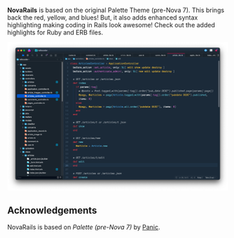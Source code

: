 <!--
👋 Hello! As Nova users browse the extensions library, a good README can help them understand what your extension does, how it works, and what setup or configuration it may require.

Not every extension will need every item described below. Use your best judgement when deciding which parts to keep to provide the best experience for your new users.

💡 Quick Tip! As you edit this README template, you can preview your changes by selecting **Extensions → Activate Project as Extension**, opening the Extension Library, and selecting "NovaRails" in the sidebar.

Let's get started!
-->

<!--
🎈 To give users an idea of what your theme looks like, it's a great idea to show big, beautiful screenshots of your theme in action:
-->

**NovaRails** is based on the original Palette Theme (pre-Nova 7). This brings back the red, yellow, and blues! But, it also adds enhanced syntax highlighting making coding in Rails look awesome! Check out the added highlights for Ruby and ERB files. 

![](https://raw.githubusercontent.com/44brm/NovaRails/master/NovaRails-preview.png)

<!--
🎈 If your extension provides multiple variations, don't forget to show those too!
-->


## Acknowledgements

<!--
🎈 If your theme is based on existing work by someone else, consider crediting the original author
-->

NovaRails is based on _Palette (pre-Nova 7)_ by [Panic](https://panic.com/).
